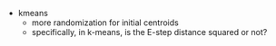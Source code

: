 - kmeans
    - more randomization for initial centroids
    - specifically, in k-means, is the E-step distance squared or not?